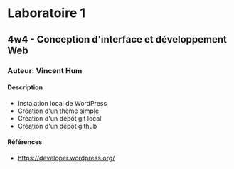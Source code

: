 # Laboratoire 1
## 4w4 - Conception d'interface et développement Web
### Auteur: Vincent Hum
#### Description
- Instalation local de WordPress
- Création d'un thème simple
- Création d'un dépôt git local
- Création d'un dépôt github

#### Références
- https://developer.wordpress.org/